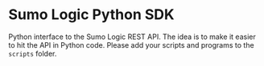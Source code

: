 Sumo Logic Python SDK
=====================

Python interface to the Sumo Logic REST API.  The idea is to make it easier to
hit the API in Python code.  Please add your scripts and programs to the `scripts`
folder.
